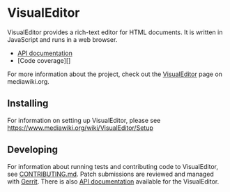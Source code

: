 # VisualEditor

VisualEditor provides a rich-text editor for HTML documents. It is written in
JavaScript and runs in a web browser.

* [API documentation][]
* [Code coverage][]

For more information about the project, check out the [VisualEditor][]
page on mediawiki.org.


## Installing

For information on setting up VisualEditor, please see
https://www.mediawiki.org/wiki/VisualEditor/Setup

## Developing

For information about running tests and contributing code to VisualEditor,
see [CONTRIBUTING.md][].  Patch submissions are reviewed and managed with
[Gerrit][].  There is also [API documentation][] available for the
VisualEditor.

[VisualEditor]:      https://www.mediawiki.org/wiki/VisualEditor
[CONTRIBUTING.md]:   CONTRIBUTING.md
[API documentation]: https://doc.wikimedia.org/visualeditor-standalone/master/
[Coverage]:          https://doc.wikimedia.org/cover/visualeditor-standalone/
[Gerrit]:            https://www.mediawiki.org/wiki/Developer_account
